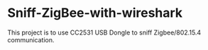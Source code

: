 # Sniff-ZigBee-with-wireshark
This project is to use CC2531 USB Dongle to sniff Zigbee/802.15.4 communication.
